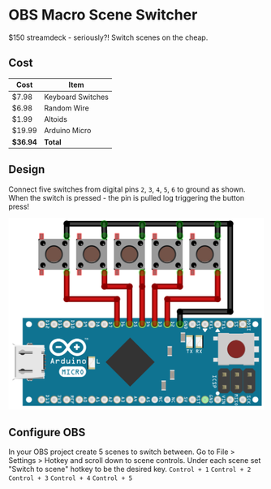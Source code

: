 # OBS Macro Scene Switcher                                                              
$150 streamdeck - seriously?! Switch scenes on the cheap.

## Cost
| Cost   | Item              |
|--------|-------------------|
| $7.98  | Keyboard Switches |
| $6.98  | Random Wire       |
| $1.99  | Altoids           |
| $19.99 | Arduino Micro     |
|**$36.94**|**Total**        |

## Design

Connect five switches from digital pins `2`, `3`, `4`, `5`, `6` to ground as shown. When the switch is pressed - the pin is pulled log triggering the button press!

![](wiring-diagram.png)

## Configure OBS
In your OBS project create 5 scenes to switch between. Go to File > Settings > Hotkey and scroll down to scene controls. Under each scene set "Switch to scene" hotkey to be the desired key. 
`Control + 1`
`Control + 2`
`Control + 3`
`Control + 4`
`Control + 5`
